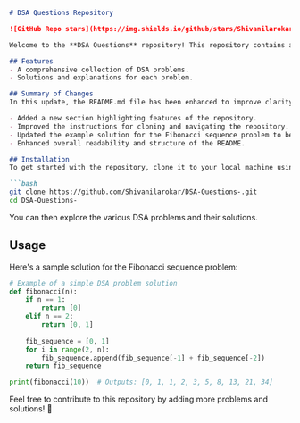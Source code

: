 ```markdown
# DSA Questions Repository

![GitHub Repo stars](https://img.shields.io/github/stars/Shivanilarokar/DSA-Questions-) ![GitHub forks](https://img.shields.io/github/forks/Shivanilarokar/DSA-Questions-) ![GitHub issues](https://img.shields.io/github/issues/Shivanilarokar/DSA-Questions-)

Welcome to the **DSA Questions** repository! This repository contains a collection of Data Structures and Algorithms (DSA) problems designed to help you enhance your coding skills. 

## Features
- A comprehensive collection of DSA problems.
- Solutions and explanations for each problem.

## Summary of Changes
In this update, the README.md file has been enhanced to improve clarity and provide more structured information:

- Added a new section highlighting features of the repository.
- Improved the instructions for cloning and navigating the repository.
- Updated the example solution for the Fibonacci sequence problem to be more comprehensive.
- Enhanced overall readability and structure of the README.

## Installation
To get started with the repository, clone it to your local machine using the following command:

```bash
git clone https://github.com/Shivanilarokar/DSA-Questions-.git
cd DSA-Questions-
```

You can then explore the various DSA problems and their solutions.

## Usage
Here's a sample solution for the Fibonacci sequence problem:

```python
# Example of a simple DSA problem solution
def fibonacci(n):
    if n == 1:
        return [0]
    elif n == 2:
        return [0, 1]
    
    fib_sequence = [0, 1]
    for i in range(2, n):
        fib_sequence.append(fib_sequence[-1] + fib_sequence[-2])
    return fib_sequence

print(fibonacci(10))  # Outputs: [0, 1, 1, 2, 3, 5, 8, 13, 21, 34]
```

Feel free to contribute to this repository by adding more problems and solutions! 🚀
```